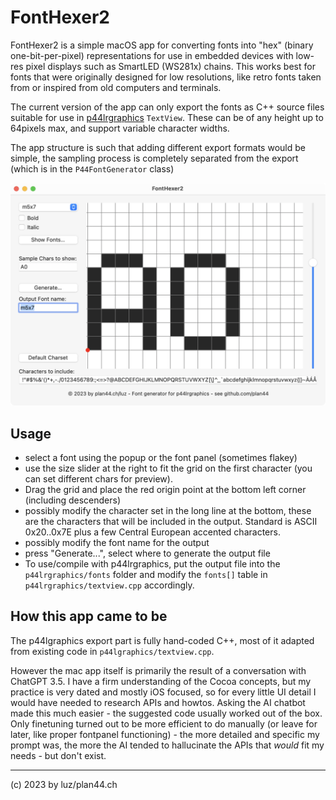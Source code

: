 # FontHexer2

FontHexer2 is a simple macOS app for converting fonts into "hex" (binary one-bit-per-pixel) representations for use in embedded devices with low-res pixel displays such as SmartLED (WS281x) chains.
This works best for fonts that were originally designed for low resolutions, like retro fonts taken from or inspired from old computers and terminals.

The current version of the app can only export the fonts as C++ source files suitable for use in [p44lrgraphics](https://github.com/plan44/p44lrgraphics) `TextView`. These can be of any height up to 64pixels max, and support variable character widths.

The app structure is such that adding different export formats would be simple, the sampling process is completely separated from the export (which is in the `P44FontGenerator` class)

![fonthexer2](assets/fonthexer2.png)

## Usage

- select a font using the popup or the font panel (sometimes flakey)
- use the size slider at the right to fit the grid on the first character (you can set different chars for preview).
- Drag the grid and place the red origin point at the bottom left corner (including descenders)
- possibly modify the character set in the long line at the bottom, these are the characters that will be included in the output. Standard is ASCII 0x20..0x7E plus a few Central European accented characters.
- possibly modify the font name for the output
- press "Generate...", select where to generate the output file
- To use/compile with p44lrgraphics, put the output file into the `p44lrgraphics/fonts` folder and modify the `fonts[]` table in `p44lrgraphics/textview.cpp` accordingly.

## How this app came to be

The p44lgraphics export part is fully hand-coded C++, most of it adapted from existing code in `p44lgraphics/textview.cpp`.

However the mac app itself is primarily the result of a conversation with ChatGPT 3.5. I have a firm understanding of the Cocoa concepts, but my practice is very dated and mostly iOS focused, so for every little UI detail I would have needed to research APIs and howtos. Asking the AI chatbot made this much easier - the suggested code usually worked out of the box. Only finetuning turned out to be more efficient to do manually (or leave for later, like proper fontpanel functioning) - the more detailed and specific my prompt was, the more the AI tended to hallucinate the APIs that *would* fit my needs - but don't exist.

---

(c) 2023 by luz/plan44.ch

